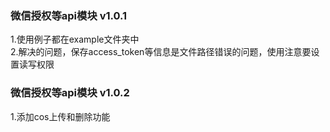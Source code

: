### 微信授权等api模块  v1.0.1

1.使用例子都在example文件夹中     
2.解决的问题，保存access_token等信息是文件路径错误的问题，使用注意要设置读写权限
 
### 微信授权等api模块  v1.0.2

1.添加cos上传和删除功能    
 